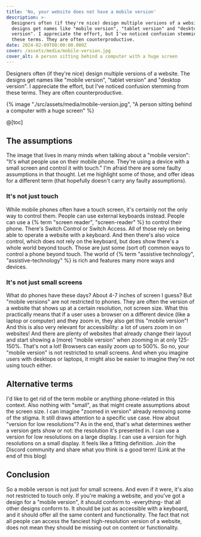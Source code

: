 ```yaml
---
title: 'No, your website does not have a mobile version'
description: >-
  Designers often (if they're nice) design multiple versions of a website. The
  designs get names like "mobile version", "tablet version" and "desktop
  version". I appreciate the effort, but I've noticed confusion stemming from
  these terms. They are often counterproductive. 
date: 2024-02-09T00:00:00.000Z
cover: /assets/media/mobile-version.jpg
cover_alt: A person sitting behind a computer with a huge screen
---
```


Designers often (if they're nice) design multiple versions of a website. The designs get names like "mobile version", "tablet version" and "desktop version". I appreciate the effort, but I've noticed confusion stemming from these terms. They are often counterproductive.

{% image "./src/assets/media/mobile-version.jpg", "A person sitting behind a computer with a huge screen" %}

@[toc]

## The assumptions

The image that lives in many minds when talking about a "mobile version": "It's what people use on their mobile phone. They're using a device with a small screen and control it with touch."
I'm afraid there are some faulty assumptions in that thought. Let me highlight some of those, and offer ideas for a different term (that hopefully doesn't carry any faulty assumptions).

### It's not just touch

While mobile phones often have a touch screen, it's certainly not the only way to control them. People can use external keyboards instead. People can use a {% term "screen reader", "screen-reader" %} to control their phone. There's Switch Control or Switch Access. All of those rely on being able to operate a website with a keyboard.
And then there's also voice control, which does not rely on the keyboard, but does show there's a whole world beyond touch.
Those are just some (sort of) common ways to control a phone beyond touch. The world of {% term "assistive technology", "assistive-technology" %} is rich and features many more ways and devices.

### It's not just small screens

What do phones have these days? About 4-7 inches of screen I guess? But "mobile versions" are not restricted to phones. They are often the version of a website that shows up at a certain resolution, not screen size.
What this practically means that if a user uses a browser on a different device (like a laptop or computer) and they zoom in, they also get this "mobile version"!
And this is also very relevant for accessibility: a lot of users zoom in on websites! And there are plenty of websites that already change their layout and start showing a (more) "mobile version" when zooming in at only 125-150%. That's not a lot! Browsers can easily zoom up to 500%.
So no, your "mobile version" is not restricted to small screens. And when you imagine users with desktops or laptops, it might also be easier to imagine they're not using touch either.

## Alternative terms

I'd like to get rid of the term mobile or anything phone-related in this context. Also nothing with "small", as that might create assumptions about the screen size.
I can imagine "zoomed in version" already removing some of the stigma. It still draws attention to a specific use case.
How about "version for low resolutions"? As in the end, that's what determines wether a version gets show or not: the resolution it's presented in. I can use a version for low resolutions on a large display. I can use a version for high resolutions on a small display. It feels like a fitting definition.
Join the Discord community and share what you think is a good term! (Link at the end of this blog)

## Conclusion

So a mobile verson is not just for small screens. And even if it were, it's also not restricted to touch only. If you're making a website, and you've got a design for a "mobile version", it should conform to -everything- that all other designs conform to. It should be just as accessible with a keyboard, and it should offer all the same content and functionality.
The fact that not all people can access the fanciest high-resolution version of a website, does not mean they should be missing out on content or functionality.
